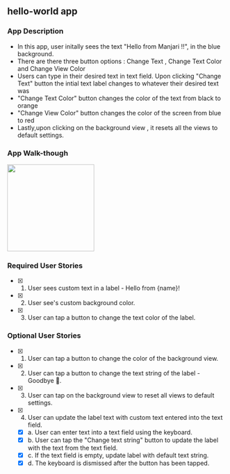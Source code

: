 ## hello-world app

### App Description
* In this app, user initally sees the text "Hello from Manjari !!", in the blue background. 
* There are there three button options : Change Text , Change Text Color and Change View Color
* Users can type in their desired text in text field. Upon clicking "Change Text" button the intial text label changes to whatever their desired text was
* "Change Text Color" button changes the color of the text from black to orange
* "Change View Color" button changes the color of the screen from blue to red
* Lastly,upon clicking on the background view , it resets all the views to default settings.

### App Walk-though
<img src="http://g.recordit.co/X5YlI9TV2c.gif" width=200><br>

### Required User Stories
- [x] 1. User sees custom text in a label - Hello from {name}!
- [x] 2. User see's custom background color.
- [x] 3. User can tap a button to change the text color of the label.

### Optional User Stories
- [x] 1. User can tap a button to change the color of the background view.
- [x] 2. User can tap a button to change the text string of the label - Goodbye 👋.
- [x] 3. User can tap on the background view to reset all views to default settings.
- [x] 4. User can update the label text with custom text entered into the text field.
   - [x] a. User can enter text into a text field using the keyboard.
   - [x] b. User can tap the "Change text string" button to update the label with the text from the text field.
   - [x] c. If the text field is empty, update label with default text string.
   - [x] d. The keyboard is dismissed after the button has been tapped.
